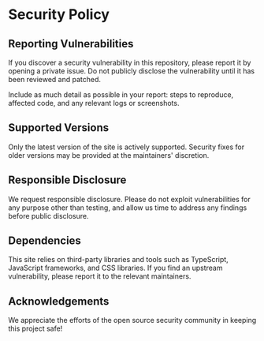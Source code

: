 # Security Policy

## Reporting Vulnerabilities

If you discover a security vulnerability in this repository, please report it by opening a private issue. Do not publicly disclose the vulnerability until it has been reviewed and patched.

Include as much detail as possible in your report: steps to reproduce, affected code, and any relevant logs or screenshots.

## Supported Versions

Only the latest version of the site is actively supported. Security fixes for older versions may be provided at the maintainers' discretion.

## Responsible Disclosure

We request responsible disclosure. Please do not exploit vulnerabilities for any purpose other than testing, and allow us time to address any findings before public disclosure.

## Dependencies

This site relies on third-party libraries and tools such as TypeScript, JavaScript frameworks, and CSS libraries. If you find an upstream vulnerability, please report it to the relevant maintainers.

## Acknowledgements

We appreciate the efforts of the open source security community in keeping this project safe!